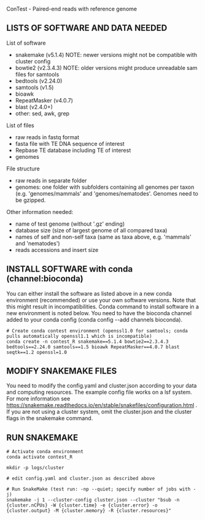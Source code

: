 ConTest - Paired-end reads with reference genome

## LISTS OF SOFTWARE AND DATA NEEDED

List of software
- snakemake (v5.1.4) NOTE: newer versions might not be compatible with cluster config
- bowtie2 (v2.3.4.3) NOTE: older versions might produce unreadable sam files for samtools
- bedtools (v2.24.0)
- samtools (v1.5) 
- bioawk
- RepeatMasker (v4.0.7)
- blast (v2.4.0+)
- other: sed, awk, grep

List of files
- raw reads in fastq format
- fasta file with TE DNA sequence of interest
- Repbase TE database including TE of interest
- genomes

File structure
- raw reads in separate folder
- genomes: one folder with subfolders containing all genomes per taxon (e.g. 'genomes/mammals' and 'genomes/nematodes'. Genomes need to be gzipped.

Other information needed:
- name of test genome (without '.gz' ending)
- database size (size of largest genome of all compared taxa) 
- names of self and non-self taxa (same as taxa above, e.g. 'mammals' and 'nematodes')
- reads accessions and insert size


## INSTALL SOFTWARE with conda (channel:bioconda) 

You can either install the software as listed above in a new conda environment (recommended) or use your own software versions. Note that this might result in incompatibilities. Conda command to install software in a new environment is noted below. You need to have the bioconda channel added to your conda config (conda config --add channels bioconda). 

```
# Create conda contest environment (openssl1.0 for samtools; conda pulls automatically openssl1.1 which is incompatible)
conda create -n contest_R snakemake==5.1.4 bowtie2==2.3.4.3 bedtools==2.24.0 samtools==1.5 bioawk RepeatMasker==4.0.7 blast seqtk==1.2 openssl=1.0
```


## MODIFY SNAKEMAKE FILES

You need to modify the config.yaml and cluster.json according to your data and computing resources. The example config file works on a lsf system. For more information see https://snakemake.readthedocs.io/en/stable/snakefiles/configuration.html . If you are not using a cluster system, omit the cluster.json and the cluster flags in the snakemake command.


## RUN SNAKEMAKE


```
# Activate conda environment
conda activate contest_R

mkdir -p logs/cluster

# edit config.yaml and cluster.json as described above

# Run SnakeMake (test run: -np --quiet; specify number of jobs with -j)
snakemake -j 1 --cluster-config cluster.json --cluster "bsub -n {cluster.nCPUs} -W {cluster.time} -e {cluster.error} -o {cluster.output} -M {cluster.memory} -R {cluster.resources}"
``` 


